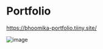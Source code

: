 # Portfolio

https://bhoomika-portfolio.tiiny.site/

![image](https://github.com/user-attachments/assets/108a8596-06ae-4832-b1ee-a8d6a9ecc754)

